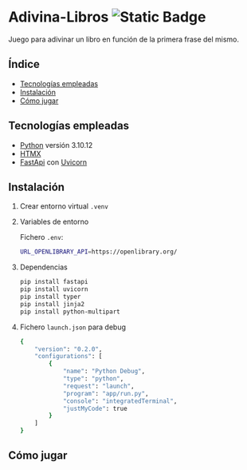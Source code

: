 # Adivina-Libros ![Static Badge](https://img.shields.io/badge/status-en_desarrollo-teal)

Juego para adivinar un libro en función de la primera frase del mismo.

## Índice

- [Tecnologías empleadas](#tecnologías-empleadas)
- [Instalación](#instalación)
- [Cómo jugar](#cómo-jugar)

## Tecnologías empleadas

- [Python][python] versión 3.10.12
- [HTMX][htmx]
- [FastApi][fastapi] con [Uvicorn][uvicorn]

## Instalación

1. Crear entorno virtual `.venv`

2. Variables de entorno
    
    Fichero `.env`:
    ```bash
    URL_OPENLIBRARY_API=https://openlibrary.org/
    ```

3. Dependencias

    ```bash
    pip install fastapi
    pip install uvicorn
    pip install typer
    pip install jinja2
    pip install python-multipart
    ```

4. Fichero `launch.json` para debug
    ```bash
    {
        "version": "0.2.0",
        "configurations": [
            {
                "name": "Python Debug",
                "type": "python",
                "request": "launch",
                "program": "app/run.py",
                "console": "integratedTerminal",
                "justMyCode": true
            }
        ]
    }
    ```



## Cómo jugar



[python]: https://www.python.org/
[htmx]: https://htmx.org/
[fastapi]: https://fastapi.tiangolo.com/
[uvicorn]: https://www.uvicorn.org/

